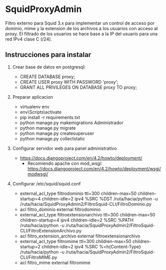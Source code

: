 # SquidProxyAdmin

Filtro externo para Squid 3.x para implementar un control de acceso por dominio, mime y la extension de los archivos a los usuarios con acceso al proxy.
El filtrado de los usuarios se hace base a la IP del usuario para una red IPv4 clase C (/24).

## Instrucciones para instalar
1. Crear base de datos en postgresql:
   - CREATE DATABASE proxy;
   - CREATE USER proxy WITH PASSWORD 'proxy';
   - GRANT ALL PRIVILEGES ON DATABASE proxy TO proxy;

2. Preparar aplicacion
   - virtualenv env
   - env\Scripts\activate
   - pip install -r requirements.txt
   - python manage.py makemigrations Administrador
   - python manage.py migrate
   - python manage.py createsuperuser
   - python manage.py collectstatic

3. Configurar servidor web para panel administrativo
   - https://docs.djangoproject.com/en/4.2/howto/deployment/
     - Recomiendo apache con mod_wsgi: https://docs.djangoproject.com/en/4.2/howto/deployment/wsgi/modwsgi/

4. Configurar /etc/squid/squid.conf
   - external_acl_type filtrodominio ttl=300 children-max=50 children-startup=4 children-idle=2 ipv4 %SRC %DST /ruta/hacia/python -u /ruta/hacia/SquidProxyAdmin2/FiltroSquid-CLI/FiltroDominio.py
   - acl filtro_dominio external filtrodominio
   - external_acl_type filtroextensionarchivo ttl=300 children-max=50 children-startup=4 ipv4 children-idle=2 %SRC %PATH /ruta/hacia/python -u /ruta/hacia/SquidProxyAdmin2/FiltroSquid-CLI/FiltroExtensionArchivo.py
   - acl filtro_extension_archivo external filtroextensionarchivo
   - external_acl_type filtromime ttl=300 children-max=50 children-startup=2 children-idle=2 ipv4 %SRC %<h{Content-Type} /ruta/hacia/python -u /ruta/hacia/SquidProxyAdmin2/FiltroSquid-CLI/FiltroMIME.py
   - acl filtro_mime external filtromime

